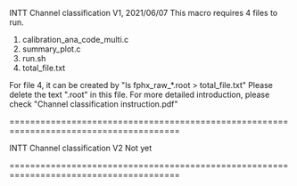 INTT Channel classification V1, 2021/06/07
This macro requires 4 files to run.
1. calibration_ana_code_multi.c
2. summary_plot.c
3. run.sh
4. total_file.txt

For file 4, it can be created by "ls fphx_raw_*.root > total_file.txt"
Please delete the text ".root" in this file.
For more detailed introduction, please check "Channel classification instruction.pdf"

=======================================================================================

INTT Channel classification V2
Not yet

=======================================================================================
